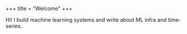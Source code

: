 +++
title = "Welcome"
+++

Hi! I build machine learning systems and write about ML infra and time-series.

